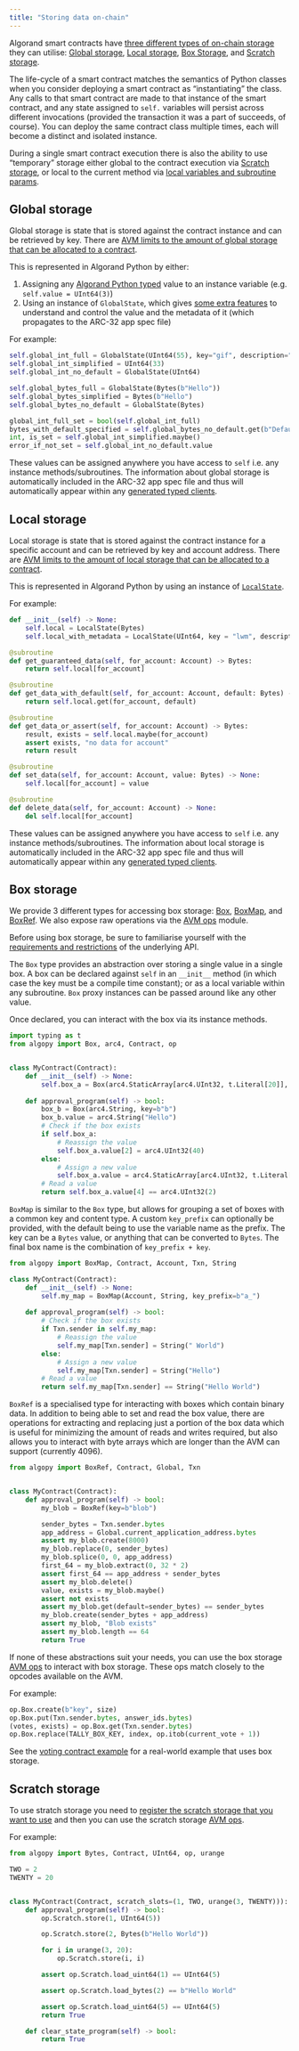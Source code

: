 ```yaml
---
title: "Storing data on-chain"
---
```



Algorand smart contracts have [three different types of on-chain storage](https://developer.algorand.org/docs/get-details/dapps/smart-contracts/apps/state/)
they can utilise: [Global storage](), [Local storage](), [Box Storage](), and [Scratch storage]().

The life-cycle of a smart contract matches the semantics of Python classes when you consider
deploying a smart contract as “instantiating” the class. Any calls to that smart contract are made
to that instance of the smart contract, and any state assigned to `self.` variables will persist
across different invocations (provided the transaction it was a part of succeeds, of course). You can
deploy the same contract class multiple times, each will become a distinct and isolated instance.

During a single smart contract execution there is also the ability to use “temporary” storage
either global to the contract execution via [Scratch storage](), or local to
the current method via [local variables and subroutine params](../../language-guide/lg-structure#subroutines).

## Global storage

Global storage is state that is stored against the contract instance and can be retrieved
by key. There are [AVM limits to the amount of global storage that can be allocated to a contract](https://developer.algorand.org/docs/get-details/dapps/smart-contracts/apps/state/#global-storage).

This is represented in Algorand Python by either:

1. Assigning any [Algorand Python typed](../../language-guide/lg-types) value to an instance variable (e.g. `self.value = UInt64(3)`)
2. Using an instance of `GlobalState`, which gives [some extra features](../../api-reference/api-algopy#algopy.GlobalState) to understand
   and control the value and the metadata of it (which propagates to the ARC-32 app spec file)

For example:

```python
self.global_int_full = GlobalState(UInt64(55), key="gif", description="Global int full")
self.global_int_simplified = UInt64(33)
self.global_int_no_default = GlobalState(UInt64)

self.global_bytes_full = GlobalState(Bytes(b"Hello"))
self.global_bytes_simplified = Bytes(b"Hello")
self.global_bytes_no_default = GlobalState(Bytes)

global_int_full_set = bool(self.global_int_full)
bytes_with_default_specified = self.global_bytes_no_default.get(b"Default if no value set")
int, is_set = self.global_int_simplified.maybe()
error_if_not_set = self.global_int_no_default.value
```

These values can be assigned anywhere you have access to `self` i.e. any instance methods/subroutines. The information about
global storage is automatically included in the ARC-32 app spec file and thus will automatically appear within
any [generated typed clients](https://github.com/algorandfoundation/algokit-cli/blob/main/docs/features/generate.md#1-typed-clients).

## Local storage

Local storage is state that is stored against the contract instance for a specific account and can be retrieved
by key and account address. There are [AVM limits to the amount of local storage that can be allocated to a contract](https://developer.algorand.org/docs/get-details/dapps/smart-contracts/apps/state/#local-storage).

This is represented in Algorand Python by using an instance of [`LocalState`](../../api-reference/api-algopy#algopy.LocalState).

For example:

```python
def __init__(self) -> None:
    self.local = LocalState(Bytes)
    self.local_with_metadata = LocalState(UInt64, key = "lwm", description = "Local with metadata")

@subroutine
def get_guaranteed_data(self, for_account: Account) -> Bytes:
    return self.local[for_account]

@subroutine
def get_data_with_default(self, for_account: Account, default: Bytes) -> Bytes:
    return self.local.get(for_account, default)

@subroutine
def get_data_or_assert(self, for_account: Account) -> Bytes:
    result, exists = self.local.maybe(for_account)
    assert exists, "no data for account"
    return result

@subroutine
def set_data(self, for_account: Account, value: Bytes) -> None:
    self.local[for_account] = value

@subroutine
def delete_data(self, for_account: Account) -> None:
    del self.local[for_account]
```

These values can be assigned anywhere you have access to `self` i.e. any instance methods/subroutines. The information about
local storage is automatically included in the ARC-32 app spec file and thus will automatically appear within
any [generated typed clients](https://github.com/algorandfoundation/algokit-cli/blob/main/docs/features/generate.md#1-typed-clients).

## Box storage

We provide 3 different types for accessing box storage: [Box](../../api-reference/api-algopy#algopy.Box), [BoxMap](../../api-reference/api-algopy#algopy.BoxMap), and [BoxRef](../../api-reference/api-algopy#algopy.BoxBlob). We also expose raw operations via the [AVM ops](../../language-guide/lg-ops) module.

Before using box storage, be sure to familiarise yourself with the [requirements and restrictions](https://developer.algorand.org/articles/smart-contract-storage-boxes/) of the underlying API.

The `Box` type provides an abstraction over storing a single value in a single box. A box can be declared against `self`
in an `__init__` method (in which case the key must be a compile time constant); or as a local variable within any
subroutine. `Box` proxy instances can be passed around like any other value.

Once declared, you can interact with the box via its instance methods.

```python
import typing as t
from algopy import Box, arc4, Contract, op


class MyContract(Contract):
    def __init__(self) -> None:
        self.box_a = Box(arc4.StaticArray[arc4.UInt32, t.Literal[20]], key=b"a")
    
    def approval_program(self) -> bool:
        box_b = Box(arc4.String, key=b"b")
        box_b.value = arc4.String("Hello")
        # Check if the box exists
        if self.box_a:
            # Reassign the value
            self.box_a.value[2] = arc4.UInt32(40)
        else:
            # Assign a new value
            self.box_a.value = arc4.StaticArray[arc4.UInt32, t.Literal[20]].from_bytes(op.bzero(20 * 4))
        # Read a value
        return self.box_a.value[4] == arc4.UInt32(2)    
```

`BoxMap` is similar to the `Box` type, but allows for grouping a set of boxes with a common key and content type.
A custom `key_prefix` can optionally be provided, with the default being to use the variable name as the prefix.
The key can be a `Bytes` value, or anything that can be converted to `Bytes`. The final box name is the combination of `key_prefix + key`.

```python
from algopy import BoxMap, Contract, Account, Txn, String

class MyContract(Contract):
    def __init__(self) -> None:
        self.my_map = BoxMap(Account, String, key_prefix=b"a_")
    
    def approval_program(self) -> bool:        
        # Check if the box exists
        if Txn.sender in self.my_map:
            # Reassign the value
            self.my_map[Txn.sender] = String(" World")
        else:
            # Assign a new value
            self.my_map[Txn.sender] = String("Hello")
        # Read a value
        return self.my_map[Txn.sender] == String("Hello World")
```

`BoxRef` is a specialised type for interacting with boxes which contain binary data. In addition to being able to set and read the box value, there are operations for extracting and replacing just a portion of the box data which
is useful for minimizing the amount of reads and writes required, but also allows you to interact with byte arrays which are longer than the AVM can support (currently 4096).

```python
from algopy import BoxRef, Contract, Global, Txn


class MyContract(Contract):
    def approval_program(self) -> bool:
        my_blob = BoxRef(key=b"blob")

        sender_bytes = Txn.sender.bytes
        app_address = Global.current_application_address.bytes
        assert my_blob.create(8000)
        my_blob.replace(0, sender_bytes)
        my_blob.splice(0, 0, app_address)
        first_64 = my_blob.extract(0, 32 * 2)
        assert first_64 == app_address + sender_bytes
        assert my_blob.delete()
        value, exists = my_blob.maybe()
        assert not exists
        assert my_blob.get(default=sender_bytes) == sender_bytes
        my_blob.create(sender_bytes + app_address)
        assert my_blob, "Blob exists"
        assert my_blob.length == 64
        return True
```

If none of these abstractions suit your needs, you can use the box storage [AVM ops](../../language-guide/lg-ops) to interact with box storage. These ops match closely to the opcodes available on the AVM.

For example:

```python
op.Box.create(b"key", size)
op.Box.put(Txn.sender.bytes, answer_ids.bytes)
(votes, exists) = op.Box.get(Txn.sender.bytes)
op.Box.replace(TALLY_BOX_KEY, index, op.itob(current_vote + 1))
```

See the [voting contract example](https://github.com/algorandfoundation/puya/tree/main/examples/voting/voting.py) for a real-world example that uses box storage.

## Scratch storage

To use stratch storage you need to [register the scratch storage that you want to use](../../language-guide/lg-structure#contract-class-configuration) and then you can use the scratch storage [AVM ops](../../language-guide/lg-ops).

For example:

```python
from algopy import Bytes, Contract, UInt64, op, urange

TWO = 2
TWENTY = 20


class MyContract(Contract, scratch_slots=(1, TWO, urange(3, TWENTY))):
    def approval_program(self) -> bool:
        op.Scratch.store(1, UInt64(5))

        op.Scratch.store(2, Bytes(b"Hello World"))

        for i in urange(3, 20):
            op.Scratch.store(i, i)

        assert op.Scratch.load_uint64(1) == UInt64(5)

        assert op.Scratch.load_bytes(2) == b"Hello World"

        assert op.Scratch.load_uint64(5) == UInt64(5)
        return True

    def clear_state_program(self) -> bool:
        return True
```
